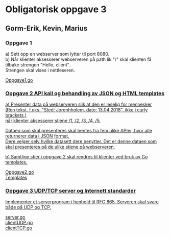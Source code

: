 <h1>      Obligatorisk oppgave 3 </h1>
<h2>      Gorm-Erik, Kevin, Marius </h2>

<h3> Oppgave 1 </h3>
<p> a) Sett opp en webserver som lytter til port 8080.
<br> b) Når klienter aksesserer webserveren på path lik "/" skal klienten få tilbake strengen "Hello, client".
<br> Strengen skal vises i nettleseren.</p>

<a href="https://github.com/gormaar/Feil-Bruker/blob/master/Oblig3/src/Oppgave1/Oppgave1.go"> Oppgave1.go
  
  
<h3> Oppgave 2 API kall og behandling av JSON og HTML templates </h3>
<p> a) Presenter data på webserveren slik at den er leselig for mennesker
<br> (Ren tekst, f.eks. "Sted: Jorenhholem, dato: 13.04.2018", ikke i curly brackets.) 
<br> når klienter aksesserer stiene /1, /2, /3, /4, /5. </p>

<p> Dataen som skal presenteres skal hentes fra fem ulike APIer, hvor alle returnerer data i JSON format. 
<br> Dere velger selv hvilke datasett dere benytter. Det er denne dataen som skal presenteres på de ulike stiene på webserveren.</p>

<p> b) Samtlige stier i oppgave 2 skal rendres til klienter ved bruk av Go templates. </p>

<a href="https://github.com/gormaar/Feil-Bruker/blob/master/Oblig3/src/Oppgave2/Oppgave2.go"> Oppgave2.go
<br> <a href="https://github.com/gormaar/Feil-Bruker/blob/master/Oblig3/src/Oppgave2/Templates"> Templates


<h3> Oppgave 3 UDP/TCP server og Internett standarder </h3>
<p> Implementer et serverprogram i henhold til RFC 865. Serveren skal svare både på UDP og TCP.</p>


<a href="https://github.com/gormaar/Feil-Bruker/blob/master/Oblig3/src/Oppgave3/server.go"> server.go
<br> <a href="https://github.com/gormaar/Feil-Bruker/blob/master/Oblig3/src/Oppgave3/clientUDP.go"> clientUDP.go
<br> <a href="https://github.com/gormaar/Feil-Bruker/blob/master/Oblig3/src/Oppgave3/clientTCP.go"> clientTCP.go

